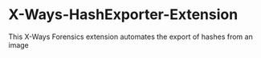 # X-Ways-HashExporter-Extension
This X-Ways Forensics extension automates the export of hashes from an image
